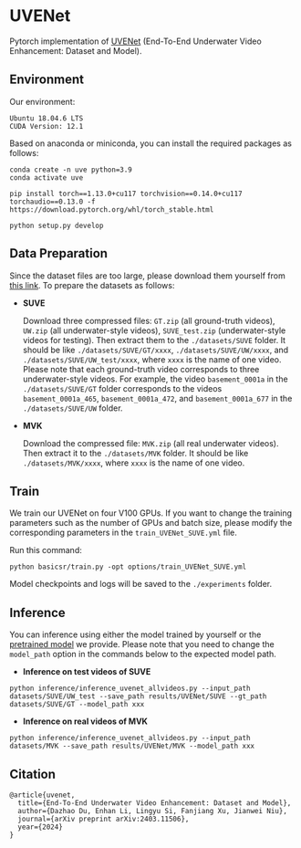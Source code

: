 # UVENet
 Pytorch implementation of [UVENet](https://arxiv.org/abs/2403.11506) (End-To-End Underwater Video Enhancement: Dataset and Model). 

## Environment

Our environment:
```
Ubuntu 18.04.6 LTS
CUDA Version: 12.1
```
Based on anaconda or miniconda, you can install the required packages as follows:

```setup
conda create -n uve python=3.9
conda activate uve

pip install torch==1.13.0+cu117 torchvision==0.14.0+cu117 torchaudio==0.13.0 -f https://download.pytorch.org/whl/torch_stable.html

python setup.py develop
```

## Data Preparation

Since the dataset files are too large, please download them yourself from [this link](https://drive.google.com/drive/folders/1kr3mYyctNbcnJdSR0hjEUkahoDd5cH0h?usp=sharing). To prepare the datasets as follows:

- **SUVE**

    Download three compressed files: `GT.zip` (all ground-truth videos), `UW.zip` (all underwater-style videos), `SUVE_test.zip` (underwater-style videos for testing). Then extract them to the `./datasets/SUVE` folder. It should be like `./datasets/SUVE/GT/xxxx`, `./datasets/SUVE/UW/xxxx`, and `./datasets/SUVE/UW_test/xxxx`, where `xxxx` is the name of one video. Please note that each ground-truth video corresponds to three underwater-style videos. For example, the video `basement_0001a` in the `./datasets/SUVE/GT` folder corresponds to the videos `basement_0001a_465`, `basement_0001a_472`, and `basement_0001a_677` in the `./datasets/SUVE/UW` folder.

- **MVK**
    
    Download the compressed file: `MVK.zip` (all real underwater videos). Then extract it to the `./datasets/MVK` folder. It should be like `./datasets/MVK/xxxx`, where `xxxx` is the name of one video.

## Train

We train our UVENet on four V100 GPUs. If you want to change the training parameters such as the number of GPUs and batch size, please modify the corresponding parameters in the `train_UVENet_SUVE.yml` file.

Run this command:

```
python basicsr/train.py -opt options/train_UVENet_SUVE.yml
```
Model checkpoints and logs will be saved to the `./experiments` folder.

## Inference

You can inference using either the model trained by yourself or the [pretrained model](https://drive.google.com/file/d/1KjwKFVQmb3KPyDS9l8BMc18CHveGDhWa/view?usp=drive_link) we provide. Please note that you need to change the `model_path` option in the commands below to the expected model path.

- **Inference on test videos of SUVE**
```
python inference/inference_uvenet_allvideos.py --input_path datasets/SUVE/UW_test --save_path results/UVENet/SUVE --gt_path datasets/SUVE/GT --model_path xxx
```

- **Inference on real videos of MVK**
```predict
python inference/inference_uvenet_allvideos.py --input_path datasets/MVK --save_path results/UVENet/MVK --model_path xxx
```

## Citation

```
@article{uvenet,
  title={End-To-End Underwater Video Enhancement: Dataset and Model},
  author={Dazhao Du, Enhan Li, Lingyu Si, Fanjiang Xu, Jianwei Niu},
  journal={arXiv preprint arXiv:2403.11506},
  year={2024}
}
```
